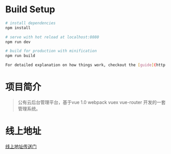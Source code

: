 # Build Setup

``` bash
# install dependencies
npm install

# serve with hot reload at localhost:8080
npm run dev

# build for production with minification
npm run build

For detailed explanation on how things work, checkout the [guide](http://vuejs-templates.github.io/webpack/) and [docs for vue-loader](http://vuejs.github.io/vue-loader).
``` 
# 项目简介
>公有云后台管理平台，基于vue 1.0 webpack vuex vue-router 开发的一套管理系统。
# 线上地址 
[线上地址传送门](http://mg.cloud.chargerlink.com)


  







